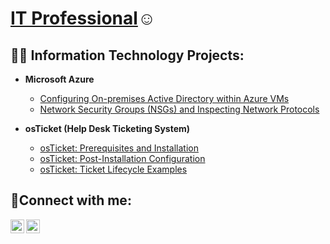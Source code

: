 <h1> <a href="https://linkedin.com/in/">IT Professional</a>☺</h1>

<h2>👨‍💻 Information Technology Projects:</h2>

- <b>Microsoft Azure</b>
  - [Configuring On-premises Active Directory within Azure VMs](https://github.com/Supraj07/configure-ad)
  - [Network Security Groups (NSGs) and Inspecting Network Protocols](https://github.com/Supraj07/azure-network-protocols)

- <b>osTicket (Help Desk Ticketing System)</b>
  - [osTicket: Prerequisites and Installation](https://github.com/Supraj07/osticket-prereqs)
  - [osTicket: Post-Installation Configuration](https://github.com/Supraj07/post-install-config)
  - [osTicket: Ticket Lifecycle Examples](https://github.com/Supraj07/ticket-lifecycle)

<h2>🤳Connect with me:</h2>


[<img align="left" alt="name | LinkedIn" width="22px" src="https://cdn.jsdelivr.net/npm/simple-icons@v3/icons/linkedin.svg" />][linkedin]
[<img align="left" alt="name | Instagram" width="22px" src="https://cdn.jsdelivr.net/npm/simple-icons@v3/icons/instagram.svg" />][instagram]


[instagram]: https://www.instagram.com/Supraj07
[linkedin]: https://linkedin.com/in/
